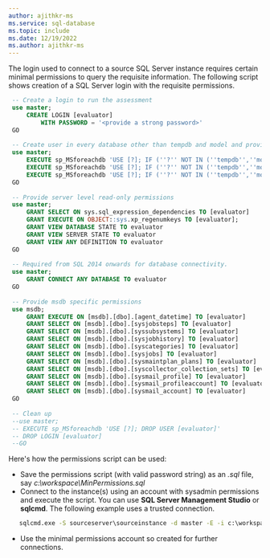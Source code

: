 ```yaml
---
author: ajithkr-ms
ms.service: sql-database
ms.topic: include
ms.date: 12/19/2022
ms.author: ajithkr-ms
---
```


  The login used to connect to a source SQL Server instance requires certain minimal permissions to query the requisite information. The following script shows creation of a SQL Server login with the requisite permissions.

   ```sql
    -- Create a login to run the assessment
    use master;
        CREATE LOGIN [evaluator]
            WITH PASSWORD = '<provide a strong password>'
    GO    
    
    -- Create user in every database other than tempdb and model and provide minimal read-only permissions. 
    use master;
        EXECUTE sp_MSforeachdb 'USE [?]; IF (''?'' NOT IN (''tempdb'',''model''))  CREATE USER [evaluator] FOR LOGIN [evaluator]'
        EXECUTE sp_MSforeachdb 'USE [?]; IF (''?'' NOT IN (''tempdb'',''model''))  GRANT SELECT ON sys.sql_expression_dependencies TO [evaluator]'
        EXECUTE sp_MSforeachdb 'USE [?]; IF (''?'' NOT IN (''tempdb'',''model''))  GRANT VIEW DATABASE STATE TO [evaluator]'
    GO
    
    -- Provide server level read-only permissions
    use master;
        GRANT SELECT ON sys.sql_expression_dependencies TO [evaluator]
        GRANT EXECUTE ON OBJECT::sys.xp_regenumkeys TO [evaluator];
        GRANT VIEW DATABASE STATE TO evaluator
        GRANT VIEW SERVER STATE TO evaluator
        GRANT VIEW ANY DEFINITION TO evaluator
    GO
    
    -- Required from SQL 2014 onwards for database connectivity.
    use master;
        GRANT CONNECT ANY DATABASE TO evaluator
    GO
    
    -- Provide msdb specific permissions
    use msdb;
        GRANT EXECUTE ON [msdb].[dbo].[agent_datetime] TO [evaluator]
        GRANT SELECT ON [msdb].[dbo].[sysjobsteps] TO [evaluator]
        GRANT SELECT ON [msdb].[dbo].[syssubsystems] TO [evaluator]
        GRANT SELECT ON [msdb].[dbo].[sysjobhistory] TO [evaluator]
        GRANT SELECT ON [msdb].[dbo].[syscategories] TO [evaluator]
        GRANT SELECT ON [msdb].[dbo].[sysjobs] TO [evaluator]
        GRANT SELECT ON [msdb].[dbo].[sysmaintplan_plans] TO [evaluator]
        GRANT SELECT ON [msdb].[dbo].[syscollector_collection_sets] TO [evaluator]
        GRANT SELECT ON [msdb].[dbo].[sysmail_profile] TO [evaluator]
        GRANT SELECT ON [msdb].[dbo].[sysmail_profileaccount] TO [evaluator]
        GRANT SELECT ON [msdb].[dbo].[sysmail_account] TO [evaluator]
    GO
    
    -- Clean up
    --use master;
    -- EXECUTE sp_MSforeachdb 'USE [?]; DROP USER [evaluator]'
    -- DROP LOGIN [evaluator]
    --GO
   ```

  Here's how the permissions script can be used:

   - Save the permissions script (with valid password string) as an _.sql_ file, say _c:\workspace\MinPermissions.sql_
   - Connect to the instance(s) using an account with sysadmin permissions and execute the script. You can use **SQL Server Management Studio** or **sqlcmd**. The following example uses a trusted connection.
   ```cmd
      sqlcmd.exe -S sourceserver\sourceinstance -d master -E -i c:\workspace\MinPermissions.sql
   ```
   - Use the minimal permissions account so created for further connections.

